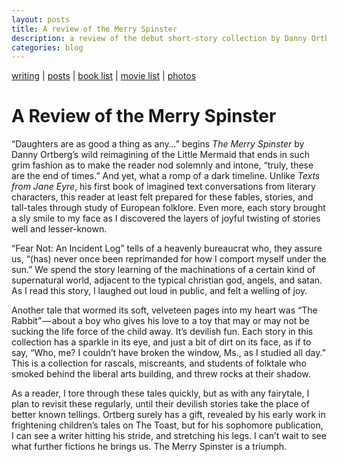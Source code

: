 ```yaml
---
layout: posts
title: A review of the Merry Spinster
description: a review of the debut short-story collection by Danny Ortberg
categories: blog
---
```


[writing](https://brookshelley.com/index) | [posts](https://brookshelley.com/posts) | [book list](https://brookshelley.com/books) | [movie list](https://brookshelley.com/movies) | [photos](http://vsco.co/brookshelley/images/1)

# A Review of the Merry Spinster

“Daughters are as good a thing as any…” begins _The Merry Spinster_ by Danny Ortberg’s wild reimagining of the Little Mermaid that ends in such grim fashion as to make the reader nod solemnly and intone, “truly, these are the end of times.” And yet, what a romp of a dark timeline. Unlike _Texts from Jane Eyre_, his first book of imagined text conversations from literary characters, this reader at least felt prepared for these fables, stories, and tall-tales through study of European folklore. Even more, each story brought a sly smile to my face as I discovered the layers of joyful twisting of stories well and lesser-known.

“Fear Not: An Incident Log” tells of a heavenly bureaucrat who, they assure us, “(has) never once been reprimanded for how I comport myself under the sun.” We spend the story learning of the machinations of a certain kind of supernatural world, adjacent to the typical christian god, angels, and satan. As I read this story, I laughed out loud in public, and felt a welling of joy.

Another tale that wormed its soft, velveteen pages into my heart was “The Rabbit” — about a boy who gives his love to a toy that may or may not be sucking the life force of the child away. It’s devilish fun. Each story in this collection has a sparkle in its eye, and just a bit of dirt on its face, as if to say, “Who, me? I couldn’t have broken the window, Ms., as I studied all day.” This is a collection for rascals, miscreants, and students of folktale who smoked behind the liberal arts building, and threw rocks at their shadow.

As a reader, I tore through these tales quickly, but as with any fairytale, I plan to revisit these regularly, until their devilish stories take the place of better known tellings. Ortberg surely has a gift, revealed by his early work in frightening children’s tales on The Toast, but for his sophomore publication, I can see a writer hitting his stride, and stretching his legs. I can’t wait to see what further fictions he brings us. The Merry Spinster is a triumph.
